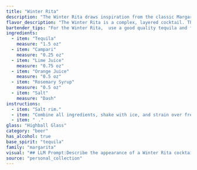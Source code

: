```yaml
---
title: "Winter Rita"
description: "The Winter Rita draws inspiration from the classic Margarita, blending tequila's agave spirit with the citrusy zing of lime and orange. Its addition of Campari and rosemary syrup, however, gives it a sophisticated twist, reminiscent of the bitter-sweetness found in Negroni-style drinks. "
flavor_description: "The Winter Rita is a complex, layered cocktail. The tequila provides a smooth base with a touch of agave sweetness, while the Campari brings a vibrant bitterness. The lime juice adds a tartness, balanced by the sweetness of orange juice. Rosemary syrup lends a warm, herbal note, and a touch of salt enhances the overall complexity. The result is a unique, refreshing, and slightly savory cocktail that embodies the spirit of winter. "
bartender_tips: "For the Winter Rita,  use a good quality tequila and fresh juices for best flavor. When making the rosemary syrup, use a few sprigs of rosemary for a subtle, not overpowering flavor.  Shake vigorously with ice to ensure proper dilution and chill.  Rim the glass with salt for a touch of savory sweetness.  Garnish with a rosemary sprig for a festive touch. "
ingredients:
  - item: "Tequila"
    measure: "1.5 oz"
  - item: "Campari"
    measure: "0.25 oz"
  - item: "Lime Juice"
    measure: "0.75 oz"
  - item: "Orange Juice"
    measure: "0.5 oz"
  - item: "Rosemary Syrup"
    measure: "0.5 oz"
  - item: "Salt"
    measure: "Dash"
instructions:
  - item: "Salt rim."
  - item: "Combine all ingredients, shake with ice, and strain over fresh ice."
  - item: "⠀."
glass: "Highball Glass"
category: "beer"
has_alcohol: true
base_spirit: "tequila"
family: "margarita"
visual: "## LLM Prompt:Describe the appearance of a Winter Rita cocktail. Imagine a glass filled with a vibrant, layered drink. The bottom layer is a deep, ruby red, reminiscent of a winter sunset. This layer gradually transitions to a lighter, golden orange, resembling the setting sun's reflection on snow. Tiny flecks of rosemary float throughout the drink, giving it a touch of festive greenery. Finally, a thin rim of salt on the glass adds a subtle, textural element, hinting at the cocktail's refreshing and invigorating nature. **Bonus:**  Include the following details in your description: * How the light reflects off the drink's surface* The overall impression the cocktail gives off (e.g., festive, sophisticated, refreshing) * Any potential garnishes that could enhance its visual appeal "
source: "personal_collection"
---
```


